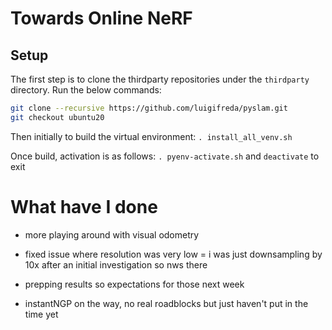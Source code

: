 # Towards Online NeRF

## Setup

The first step is to clone the thirdparty repositories under the `thirdparty` directory. Run the below commands:

```bash
git clone --recursive https://github.com/luigifreda/pyslam.git
git checkout ubuntu20
```

Then initially to build the virtual environment: `. install_all_venv.sh`

Once build, activation is as follows: `. pyenv-activate.sh` and `deactivate` to exit

# What have I done

- more playing around with visual odometry 
- fixed issue where resolution was very low = i was just downsampling by 10x after an initial investigation so nws there
- prepping results so expectations for those next week

- instantNGP on the way, no real roadblocks but just haven't put in the time yet


